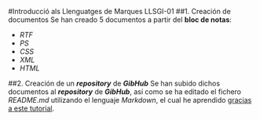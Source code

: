 #Introducció als Llenguatges de Marques LLSGI-01
##1. Creación de documentos
  Se han creado 5 documentos a partir del **bloc de notas**:
  * _RTF_
  * _PS_
  * _CSS_
  * _XML_
  * _HTML_
  
##2. Creación de un _**repository**_ de _**GibHub**_
  Se han subido dichos documentos al _**repository**_ de _**GibHub**_, así como se ha editado el fichero _README.md_ utilizando el lenguaje _Markdown_, el cual he aprendido [gracias a este tutorial](http://www.markdowntutorial.com).
